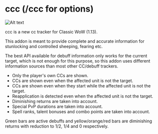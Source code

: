 # ccc (/ccc for options)

![Alt text](http://i.imgur.com/DbC2V6d.png)

ccc is a new cc tracker for Classic WoW (1.13).

This addon is meant to provide complete and accurate information for stunlocking and controlled sheeping, fearing etc.

The best API available for debuff information only works for the current target, which is not enough for this purpose, so this addon uses different information sources than most other CC/debuff trackers.

* Only the player's own CCs are shown.
* CCs are shown even when the affected unit is not the target.
* CCs are shown even when they start while the affected unit is not the target.
* Reapplication is detected even when the affected unit is not the target.
* Diminishing returns are taken into account.
* Special PvP durations are taken into account.
* Spell ranks, talent bonuses and combo points are taken into account.

Green bars are active debuffs and yellow/orange/red bars are diminishing returns with reduction to 1/2, 1/4 and 0 respectively.